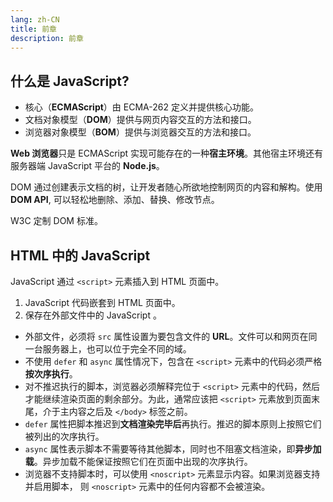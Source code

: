 ```yaml
---
lang: zh-CN
title: 前章
description: 前章
---
```


## 什么是 JavaScript?

- 核心（**ECMAScript**）由 ECMA-262 定义并提供核心功能。
- 文档对象模型（**DOM**）提供与网页内容交互的方法和接口。
- 浏览器对象模型（**BOM**）提供与浏览器交互的方法和接口。

**Web 浏览器**只是 ECMAScript 实现可能存在的一种**宿主环境**。其他宿主环境还有服务器端 JavaScript 平台的 **Node.js**。

DOM 通过创建表示文档的树，让开发者随心所欲地控制网页的内容和解构。使用 **DOM API**, 可以轻松地删除、添加、替换、修改节点。

W3C 定制 DOM 标准。

## HTML 中的 JavaScript

JavaScript 通过 `<script>` 元素插入到 HTML 页面中。

1. JavaScript 代码嵌套到 HTML 页面中。
2. 保存在外部文件中的 JavaScript 。

- 外部文件，必须将 `src` 属性设置为要包含文件的 **URL**。文件可以和网页在同一台服务器上，也可以位于完全不同的域。
- 不使用 `defer` 和 `async` 属性情况下，包含在 `<script>` 元素中的代码必须严格**按次序执行**。
- 对不推迟执行的脚本，浏览器必须解释完位于 `<script>` 元素中的代码，然后才能继续渲染页面的剩余部分。为此，通常应该把 `<script>` 元素放到页面末尾，介于主内容之后及 `</body>` 标签之前。
- `defer` 属性把脚本推迟到**文档渲染完毕后**再执行。推迟的脚本原则上按照它们被列出的次序执行。
- `async` 属性表示脚本不需要等待其他脚本，同时也不阻塞文档渲染，即**异步加载**。异步加载不能保证按照它们在页面中出现的次序执行。
- 浏览器不支持脚本时，可以使用 `<noscript>` 元素显示内容。如果浏览器支持并启用脚本， 则 `<noscript>` 元素中的任何内容都不会被渲染。
